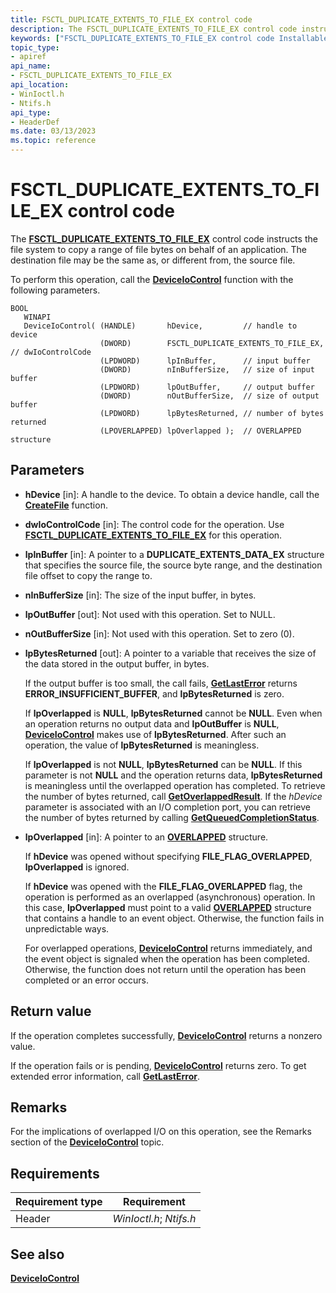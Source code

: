 ```yaml
---
title: FSCTL_DUPLICATE_EXTENTS_TO_FILE_EX control code
description: The FSCTL_DUPLICATE_EXTENTS_TO_FILE_EX control code instructs the file system to copy a range of file bytes on behalf of an application. The destination file may be the same as, or different from, the source file.
keywords: ["FSCTL_DUPLICATE_EXTENTS_TO_FILE_EX control code Installable File System Drivers"]
topic_type:
- apiref
api_name:
- FSCTL_DUPLICATE_EXTENTS_TO_FILE_EX
api_location:
- WinIoctl.h
- Ntifs.h
api_type:
- HeaderDef
ms.date: 03/13/2023
ms.topic: reference
---
```


# FSCTL_DUPLICATE_EXTENTS_TO_FILE_EX control code

The [**FSCTL_DUPLICATE_EXTENTS_TO_FILE_EX**](fsctl-duplicate-extents-to-file-ex.md) control code instructs the file system to copy a range of file bytes on behalf of an application. The destination file may be the same as, or different from, the source file.

To perform this operation, call the [**DeviceIoControl**](/windows/win32/api/ioapiset/nf-ioapiset-deviceiocontrol) function with the following parameters.

```ManagedCPlusPlus
BOOL 
   WINAPI 
   DeviceIoControl( (HANDLE)       hDevice,         // handle to device
                    (DWORD)        FSCTL_DUPLICATE_EXTENTS_TO_FILE_EX, // dwIoControlCode
                    (LPDWORD)      lpInBuffer,      // input buffer
                    (DWORD)        nInBufferSize,   // size of input buffer
                    (LPDWORD)      lpOutBuffer,     // output buffer
                    (DWORD)        nOutBufferSize,  // size of output buffer
                    (LPDWORD)      lpBytesReturned, // number of bytes returned
                    (LPOVERLAPPED) lpOverlapped );  // OVERLAPPED structure
```

## Parameters

- **hDevice** [in]: A handle to the device. To obtain a device handle, call the [**CreateFile**](/windows/win32/api/fileapi/nf-fileapi-createfilea) function.

- **dwIoControlCode** [in]: The control code for the operation. Use [**FSCTL_DUPLICATE_EXTENTS_TO_FILE_EX**](fsctl-duplicate-extents-to-file-ex.md) for this operation.

- **lpInBuffer** [in]: A pointer to a **DUPLICATE_EXTENTS_DATA_EX** structure that specifies the source file, the source byte range, and the destination file offset to copy the range to.

- **nInBufferSize** [in]: The size of the input buffer, in bytes.

- **lpOutBuffer** [out]: Not used with this operation. Set to NULL.

- **nOutBufferSize** [in]: Not used with this operation. Set to zero (0).

- **lpBytesReturned** [out]: A pointer to a variable that receives the size of the data stored in the output buffer, in bytes.

  If the output buffer is too small, the call fails, [**GetLastError**](/windows/win32/api/errhandlingapi/nf-errhandlingapi-getlasterror) returns **ERROR_INSUFFICIENT_BUFFER**, and **lpBytesReturned** is zero.

  If **lpOverlapped** is **NULL**, **lpBytesReturned** cannot be **NULL**. Even when an operation returns no output data and **lpOutBuffer** is **NULL**, [**DeviceIoControl**](/windows/win32/api/ioapiset/nf-ioapiset-deviceiocontrol) makes use of **lpBytesReturned**. After such an operation, the value of **lpBytesReturned** is meaningless.

  If **lpOverlapped** is not **NULL**, **lpBytesReturned** can be **NULL**. If this parameter is not **NULL** and the operation returns data, **lpBytesReturned** is meaningless until the overlapped operation has completed. To retrieve the number of bytes returned, call [**GetOverlappedResult**](/windows/win32/api/ioapiset/nf-ioapiset-getoverlappedresult). If the *hDevice* parameter is associated with an I/O completion port, you can retrieve the number of bytes returned by calling [**GetQueuedCompletionStatus**](/windows/win32/api/ioapiset/nf-ioapiset-getqueuedcompletionstatus).

- **lpOverlapped** [in]: A pointer to an [**OVERLAPPED**](/windows/win32/api/minwinbase/ns-minwinbase-overlapped) structure.

  If **hDevice** was opened without specifying **FILE_FLAG_OVERLAPPED**, **lpOverlapped** is ignored.

  If **hDevice** was opened with the **FILE_FLAG_OVERLAPPED** flag, the operation is performed as an overlapped (asynchronous) operation. In this case, **lpOverlapped** must point to a valid [**OVERLAPPED**](/windows/win32/api/minwinbase/ns-minwinbase-overlapped) structure that contains a handle to an event object. Otherwise, the function fails in unpredictable ways.

  For overlapped operations, [**DeviceIoControl**](/windows/win32/api/ioapiset/nf-ioapiset-deviceiocontrol) returns immediately, and the event object is signaled when the operation has been completed. Otherwise, the function does not return until the operation has been completed or an error occurs.

## Return value

If the operation completes successfully, [**DeviceIoControl**](/windows/win32/api/ioapiset/nf-ioapiset-deviceiocontrol) returns a nonzero value.

If the operation fails or is pending, [**DeviceIoControl**](/windows/win32/api/ioapiset/nf-ioapiset-deviceiocontrol) returns zero. To get extended error information, call [**GetLastError**](/windows/win32/api/errhandlingapi/nf-errhandlingapi-getlasterror).

## Remarks

For the implications of overlapped I/O on this operation, see the Remarks section of the [**DeviceIoControl**](/windows/win32/api/ioapiset/nf-ioapiset-deviceiocontrol) topic.

## Requirements

| Requirement type | Requirement |
| ---------------- | ----------- |
| Header | *WinIoctl.h*; *Ntifs.h* |

## See also

[**DeviceIoControl**](/windows/win32/api/ioapiset/nf-ioapiset-deviceiocontrol)
